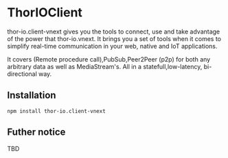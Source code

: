 # ThorIOClient

thor-io.client-vnext gives you the tools to connect, use and take advantage of the power that thor-io.vnext. It brings you a set of tools when 
it comes to simplify real-time communication in your web, native and IoT applications.

 It covers  (Remote procedure call),PubSub,Peer2Peer (p2p) for both any arbitrary data as well as MediaStream's.  All in a statefull,low-latency, bi-directional way.

 
## Installation

    npm install thor-io.client-vnext  



## Futher notice


TBD
